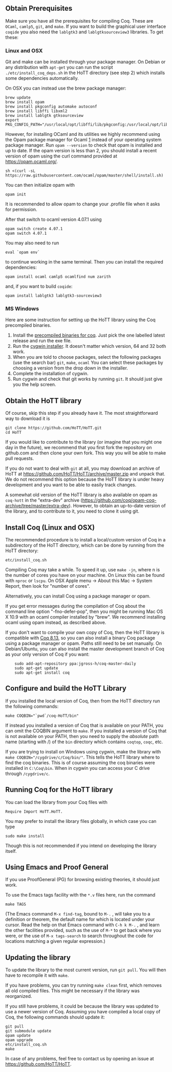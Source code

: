 ## Obtain Prerequisites

Make sure you have all the prerequisites for compiling Coq. These are
`OCaml`, `camlp5`, `git`, and `make`. If you want to build the
graphical user interface `coqide` you also need the `lablgtk3` and
`lablgtksourceview3` libraries.  To get these:

### Linux and OSX

Git and make can be installed through your package manager.  On Debian
or any distribution with `apt-get` you can run the script
`./etc/install_coq_deps.sh` in the HoTT directory (see step 2) which
installs some dependencies automatically.

On OSX you can instead use the brew package manager:

    brew update
    brew install opam
    brew install pkgconfig automake autoconf
    brew install libffi libxml2
    brew install lablgtk gtksourceview
    export PKG_CONFIG_PATH="/usr/local/opt/libffi/lib/pkgconfig:/usr/local/opt/libxml2/lib/pkgconfig:/usr/local/opt/gtksourceview/lib/pkgconfig"

However, for installing OCaml and its utilities we highly recommend
using the Opam package manager for Ocaml [1] instead of your operating
system package manager.  Run `opam --version` to check that opam is
installed and up to date. If the opam version is less than 2, you
should install a recent version of opam using the curl command
provided at https://opam.ocaml.org/.

    sh <(curl -sL https://raw.githubusercontent.com/ocaml/opam/master/shell/install.sh)

You can then initialize opam with

    opam init

It is recommended to allow opam to change your .profile file when it
asks for permission.

After that switch to ocaml version 4.07.1 using

    opam switch create 4.07.1
    opam switch 4.07.1

You may also need to run

    eval `opam env`

to continue working in the same terminal.  Then you can install the
required dependencies:

    opam install ocaml camlp5 ocamlfind num zarith

and, if you want to build `coqide`:

    opam install lablgtk3 lablgtk3-sourceview3

[1]:https://opam.ocaml.org/doc/Install.html

### MS Windows

Here are some instruction for setting up the HoTT library using the
Coq precompiled binaries.

1. Install the [precompiled binaries for coq](https://github.com/coq/coq/releases). Just pick the one
labelled latest release and run the exe file.
2. Run the [cygwin installer](https://cygwin.com/install.html). It
doesn't matter which version, 64 and 32 both work.
3. When you are told to choose packages, select the following packages
(use the search bar)
  `git`, `make`, `ocaml`
You can select these packages by choosing a version from the drop down
in the installer.
4. Complete the installation of cygwin.
5. Run cygwin and check that git works by running `git`. It should
just give you the help screen.

## Obtain the HoTT library

Of course, skip this step if you already have it.  The most
straightforward way to download it is

    git clone https://github.com/HoTT/HoTT.git
    cd HoTT

If you would like to contribute to the library (or imagine that you
might one day in the future), we recommend that you first fork the
repository on github.com and then clone your own fork. This way you
will be able to make pull requests.

If you do not want to deal with `git` at all, you may download an
archive of HoTT at https://github.com/HoTT/HoTT/archive/master.zip and
unpack that. We do not recommend this option because the HoTT library
is under heavy development and you want to be able to easily track
changes.

A somewhat old version of the HoTT library is also available on opam
as `coq-hott` in the "extra-dev" archive
(https://github.com/coq/opam-coq-archive/tree/master/extra-dev).
However, to obtain an up-to-date version of the library, and to
contribute to it, you need to clone it using git.


## Install Coq (Linux and OSX)

The recommended procedure is to install a local/custom version of Coq
in a subdirectory of the HoTT directory, which can be done by running
from the HoTT directory:

    etc/install_coq.sh

Compiling Coq may take a while.
To speed it up, use `make -jn`, where n is the number of cores you
have on your machine.
On Linux this can be found with `nproc` or `lscpu`.
On OSX Apple menu -> About this Mac -> System Report, then look for
"number of cores".

Alternatively, you can install Coq using a package manager or opam.

If you get error messages during the compilation of Coq about the
command line option "-fno-defer-pop", then you might be running Mac OS
X 10.9 with an ocaml compiler installed by "brew".  We recommend
installing ocaml using opam instead, as described above.

If you don't want to compile your own copy of Coq, then the HoTT
library is compatible with [Coq
8.13](https://github.com/coq/coq/releases/tag/V8.13.0), so you can
also install a binary Coq package using a package manager or opam.
Paths still need to be set manually.  On Debian/Ubuntu, you can also
install the master development branch of Coq as your only version of
Coq if you want:

        sudo add-apt-repository ppa:jgross-h/coq-master-daily
        sudo apt-get update
        sudo apt-get install coq


## Configure and build the HoTT Library

If you installed the local version of Coq, then from the HoTT
directory run the following commands:

    make COQBIN="`pwd`/coq-HoTT/bin"

If instead you installed a version of Coq that is available on your
PATH, you can omit the COQBIN argument to `make`.  If you
installed a version of Coq that is not available on your PATH, then
you need to supply the *absolute* path name (starting with /) of the
`bin` directory which contains `coqtop`, `coqc`, etc.

If you are trying to install on Windows using cygwin, make the
library with `make COQBIN="/cygdrive/c/Coq/bin/"`. This tells
the HoTT library where to find the coq binaries. This is of course
assuming the coq binaries were installed in `C:\Coq\bin`. When in
cygwin you can access your C drive through `/cygdrive/c`.

## Running Coq for the HoTT library

You can load the library from your Coq files with

    Require Import HoTT.HoTT.

You may prefer to install the library files
globally, in which case you can type

    sudo make install

Though this is not recommended if you intend on developing the library
itself.

## Using Emacs and Proof General

If you use ProofGeneral (PG) for browsing existing theories, it should
just work.

To use the Emacs tags facility with the `*.v` files here, run the
command

    make TAGS

(The Emacs command `M-x find-tag`, bound to `M-.` , will take you to a
definition or theorem, the default name for which is located under
your cursor. Read the help on that Emacs command with `C-h k M-.` ,
and learn the other facilities provided, such as the use of `M-*` to
get back where you were, or the use of `M-x tags-search` to search
throughout the code for locations matching a given regular
expression.)

## Updating the library

To update the library to the most current version, run `git pull`.
You will then have to recompile it with `make`.

If you have problems, you can try running `make clean` first, which
removes all old compiled files.  This might be necessary if the
library was reorganized.

If you still have problems, it could be because the library was
updated to use a newer version of Coq.  Assuming you have compiled a
local copy of Coq, the following commands should update it:

    git pull
    git submodule update
    opam update
    opam upgrade
    etc/install_coq.sh
    make

In case of any problems, feel free to contact us by opening an issue at
https://github.com/HoTT/HoTT.
